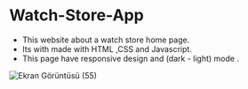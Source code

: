 # Watch-Store-App
- This website about a watch store home page. 
- Its with made with HTML ,CSS and Javascript.
- This page have responsive design and (dark - light) mode . 

![Ekran Görüntüsü (55)](https://github.com/slymnaltan/Watch-Store-App/assets/169497872/1dd04eb2-5273-463a-bd2d-3b3da07adbe6)
